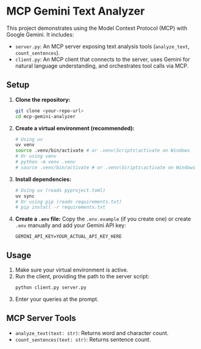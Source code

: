 # MCP Gemini Text Analyzer

This project demonstrates using the Model Context Protocol (MCP) with Google Gemini.
It includes:
- `server.py`: An MCP server exposing text analysis tools (`analyze_text`, `count_sentences`).
- `client.py`: An MCP client that connects to the server, uses Gemini for natural language understanding, and orchestrates tool calls via MCP.

## Setup

1.  **Clone the repository:**
    ```bash
    git clone <your-repo-url>
    cd mcp-gemini-analyzer
    ```
2.  **Create a virtual environment (recommended):**
    ```bash
    # Using uv
    uv venv
    source .venv/bin/activate # or .venv\Scripts\activate on Windows
    # Or using venv
    # python -m venv .venv
    # source .venv/bin/activate # or .venv\Scripts\activate on Windows
    ```
3.  **Install dependencies:**
    ```bash
    # Using uv (reads pyproject.toml)
    uv sync
    # Or using pip (reads requirements.txt)
    # pip install -r requirements.txt
    ```
4.  **Create a `.env` file:**
    Copy the `.env.example` (if you create one) or create `.env` manually and add your Gemini API key:
    ```
    GEMINI_API_KEY=YOUR_ACTUAL_API_KEY_HERE
    ```

## Usage

1.  Make sure your virtual environment is active.
2.  Run the client, providing the path to the server script:
    ```bash
    python client.py server.py
    ```
3.  Enter your queries at the prompt.

## MCP Server Tools

- `analyze_text(text: str)`: Returns word and character count.
- `count_sentences(text: str)`: Returns sentence count.